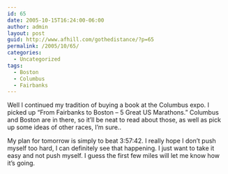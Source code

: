 ```yaml
---
id: 65
date: 2005-10-15T16:24:00-06:00
author: admin
layout: post
guid: http://www.afhill.com/gothedistance/?p=65
permalink: /2005/10/65/
categories:
  - Uncategorized
tags:
  - Boston
  - Columbus
  - Fairbanks
---
```

Well I continued my tradition of buying a book at the Columbus expo. I picked up &#8220;From Fairbanks to Boston &#8211; 5 Great US Marathons.&#8221; Columbus and Boston are in there, so it&#8217;ll be neat to read about those, as well as pick up some ideas of other races, I&#8217;m sure.. 

My plan for tomorrow is simply to beat 3:57:42. I really hope I don&#8217;t push myself too hard, I can definitely see that happening. I just want to take it easy and not push myself. I guess the first few miles will let me know how it&#8217;s going.
